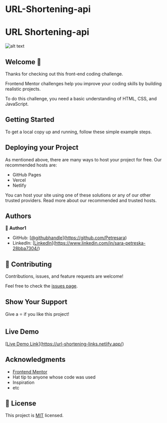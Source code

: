 # URL-Shortening-api
# URL Shortening-api

![alt text](desktop-preview.jpg)

## Welcome 👋
Thanks for checking out this front-end coding challenge.

Frontend Mentor challenges help you improve your coding skills by building realistic projects.

To do this challenge, you need a basic understanding of HTML, CSS, and JavaScript.

## Getting Started

To get a local copy up and running, follow these simple example steps.

## Deploying your Project

As mentioned above, there are many ways to host your project for free. Our recommended hosts are:

- GitHub Pages
- Vercel
- Netlify

You can host your site using one of these solutions or any of our other trusted providers. Read more about our recommended and trusted hosts.

## Authors

👤 **Author1**

- GitHub: [[@githubhandle](https://github.com/githubhandle)](https://github.com/Petresara)
- LinkedIn: [[LinkedIn](https://linkedin.com/in/linkedinhandle)](https://www.linkedin.com/in/sara-petreska-28bba7304/)

## 🤝 Contributing

Contributions, issues, and feature requests are welcome!

Feel free to check the [issues page](issues/).

## Show Your Support

Give a ⭐️ if you like this project!

## Live Demo

[[Live Demo Link](https://livedemo.com)](https://url-shortening-links.netlify.app/)

## Acknowledgments

- [Frontend Mentor](https://www.frontendmentor.io/)
- Hat tip to anyone whose code was used
- Inspiration
- etc

## 📝 License

This project is [MIT](lic.url) licensed.

